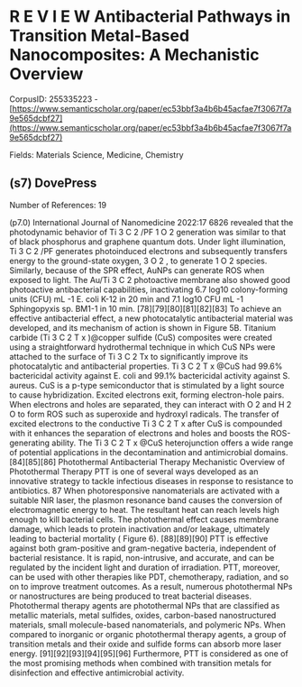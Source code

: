 # R E V I E W Antibacterial Pathways in Transition Metal-Based Nanocomposites: A Mechanistic Overview

CorpusID: 255335223 - [https://www.semanticscholar.org/paper/ec53bbf3a4b6b45acfae7f3067f7a9e565dcbf27](https://www.semanticscholar.org/paper/ec53bbf3a4b6b45acfae7f3067f7a9e565dcbf27)

Fields: Materials Science, Medicine, Chemistry

## (s7) DovePress
Number of References: 19

(p7.0) International Journal of Nanomedicine 2022:17 6826 revealed that the photodynamic behavior of Ti 3 C 2 /PF 1 O 2 generation was similar to that of black phosphorus and graphene quantum dots. Under light illumination, Ti 3 C 2 /PF generates photoinduced electrons and subsequently transfers energy to the ground-state oxygen, 3 O 2 , to generate 1 O 2 species. Similarly, because of the SPR effect, AuNPs can generate ROS when exposed to light. The Au/Ti 3 C 2 photoactive membrane also showed good photoactive antibacterial capabilities, inactivating 6.7 log10 colony-forming units (CFU) mL -1 E. coli K-12 in 20 min and 7.1 log10 CFU mL -1 Sphingopyxis sp. BM1-1 in 10 min. [78][79][80][81][82][83] To achieve an effective antibacterial effect, a new photocatalytic antibacterial material was developed, and its mechanism of action is shown in Figure 5B. Titanium carbide (Ti 3 C 2 T x )@copper sulfide (CuS) composites were created using a straightforward hydrothermal technique in which CuS NPs were attached to the surface of Ti 3 C 2 Tx to significantly improve its photocatalytic and antibacterial properties. Ti 3 C 2 T x @CuS had 99.6% bactericidal activity against E. coli and 99.1% bactericidal activity against S. aureus. CuS is a p-type semiconductor that is stimulated by a light source to cause hybridization. Excited electrons exit, forming electron-hole pairs. When electrons and holes are separated, they can interact with O 2 and H 2 O to form ROS such as superoxide and hydroxyl radicals. The transfer of excited electrons to the conductive Ti 3 C 2 T x after CuS is compounded with it enhances the separation of electrons and holes and boosts the ROS-generating ability. The Ti 3 C 2 T x @CuS heterojunction offers a wide range of potential applications in the decontamination and antimicrobial domains. [84][85][86] Photothermal Antibacterial Therapy Mechanistic Overview of Photothermal Therapy PTT is one of several ways developed as an innovative strategy to tackle infectious diseases in response to resistance to antibiotics. 87 When photoresponsive nanomaterials are activated with a suitable NIR laser, the plasmon resonance band causes the conversion of electromagnetic energy to heat. The resultant heat can reach levels high enough to kill bacterial cells. The photothermal effect causes membrane damage, which leads to protein inactivation and/or leakage, ultimately leading to bacterial mortality ( Figure 6). [88][89][90] PTT is effective against both gram-positive and gram-negative bacteria, independent of bacterial resistance. It is rapid, non-intrusive, and accurate, and can be regulated by the incident light and duration of irradiation. PTT, moreover, can be used with other therapies like PDT, chemotherapy, radiation, and so on to improve treatment outcomes. As a result, numerous photothermal NPs or nanostructures are being produced to treat bacterial diseases. Photothermal therapy agents are photothermal NPs that are classified as metallic materials, metal sulfides, oxides, carbon-based nanostructured materials, small molecule-based nanomaterials, and polymeric NPs. When compared to inorganic or organic photothermal therapy agents, a group of transition metals and their oxide and sulfide forms can absorb more laser energy. [91][92][93][94][95][96] Furthermore, PTT is considered as one of the most promising methods when combined with transition metals for disinfection and effective antimicrobial activity. 
